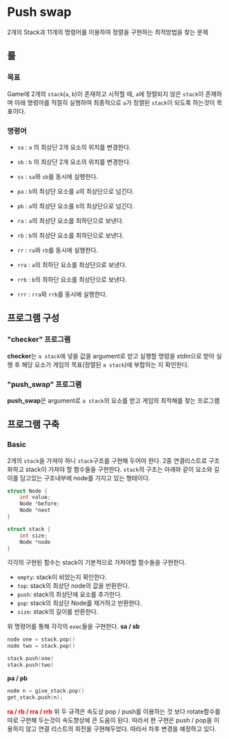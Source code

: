 # Push swap

2개의 Stack과 11개의 명령어를 이용하여 정렬을 구현하는 최적방법을 찾는 문제

## 룰

### 목표
Game에 2개의 `stack`(`a`, `b`)이 존재하고 시작할 때, `a`에 정렬되지 않은 `stack`이 존재하며 아래 명령어를 적절히 실행하여 최종적으로 `a`가 정렬된 `stack`이 되도록 하는것이 목표이다.

### 명령어
- `sa` : `a` 의 최상단 2개 요소의 위치를 변경한다.
- `sb` : `b` 의 최상단 2개 요소의 위치를 변경한다.
- `ss` : `sa`와 `sb`를 동시에 실행한다.

- `pa` : `b`의 최상단 요소를 `a`의 최상단으로 넘긴다.
- `pb` : `a`의 최상단 요소를 `b`의 최상단으로 넘긴다.

- `ra` : `a`의 최상단 요소를 최하단으로 보낸다.
- `rb` : `b`의 최상단 요소를 최하단으로 보낸다.
- `rr` : `ra`와 `rb`를 동시에 실행한다.

- `rra` : `a`의 최하단 요소를 최상단으로 보낸다.
- `rrb` : `b`의 최하단 요소를 최상단으로 보낸다.
- `rrr` : `rra`와 `rrb`를 동시에 실행한다.

## 프로그램 구성
### "checker" 프로그램
**checker**는 `a stack`에 넣을 값을 argument로 받고 실행할 명령을 stdin으로 받아 실행 후 해당 요소가 게임의 목표(정렬된 `a stack`)에 부합하는 지 확인한다.

### "push_swap" 프로그램
**push_swap**은 argument로 `a stack`의 요소를 받고 게임의 최적해를 찾는 프로그램

## 프로그램 구축
### Basic
2개의 `stack`을 가져야 하니 `stack`구조를 구현해 두어야 한다. 2중 연결리스트로 구조화하고 stack이 가져야 할 함수들을 구현한다.
`stack`의 구조는 아래와 같이 요소와 길이를 담고있는 구조내부에 node를 가지고 있는 형태이다.
```cpp
struct Node {
    int value;
    Node *before;
    Node *next
}

struct stack {
    int size;
    Node *node
}
```

각각의 구현된 함수는 stack이 기본적으로 가져야할 함수들을 구현한다. 
 - `empty`: stack이 비었는지 확인한다.
 - `top`: stack의 최상단 node의 값을 반환한다.
 - `push`: stack의 최상단에 요소를 추가한다.
 - `pop`: stack의 최상단 Node를 제거하고 반환한다.
 - `size`: stack의 길이를 반환한다.

위 명령어를 통해 각각의 `exec`들을 구현한다.
**sa / sb**
```cpp
node one = stack.pop()
node two = stack.pop()

stack.push(one)
stack.push(two)
```

**pa / pb**
```cpp
node n = give_stack.pop()
get_stack.push(n);
```

<span style="color:red">**ra / rb / rra / rrb**</span>
위 두 규격은 속도상 pop / push를 이용하는 것 보다 rotate함수를 따로 구현해 두는것이 속도향상에 큰 도움이 된다. 따라서 현 구현은 push / pop을 이용하지 않고 연결 리스트의 회전을 구현해두었다. 따라서 차후 변경을 예정하고 있다.
